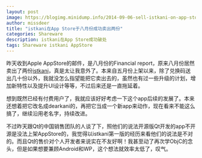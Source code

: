 ```yaml
---
layout: post
image: https://blogimg.minidump.info/2014-09-06-sell-istkani-on-app-store.md
author: missdeer
title: "istkani在App Store于八月份成功卖出两份"
categories: Shareware
description: istkani在App Store成功破处
tags: Shareware istkani AppStore
---
```

昨天收到Apple AppStore的邮件，是八月份的Financial report，原来八月份居然卖出了两份[istkani](https://itunes.apple.com/cn/app/istkani-le-tou-xing-cai-piao/id841279537)，真是太让我意外了。本来自五月份上架以来，除了兑换码送出几十份以外，我就没怎么指望能把它卖出去的，虽然也有过一些升级的计划，增加新特性以及提升UI设计等等，不过后来还是一直拖延着。

想到既然已经有付费用户了，我就应该好好考虑一下这个app后续的发展了。本来还想着把它改名成dearkani的，再把它当成一个新app来动作，现在看来不能这么搞了，继续沿用老名字，持续改进。

不过昨天跟Qt的中国销售团队的人谈了下，照他们的说法开源版Qt开发的app不开源是没法上架AppStore的，我觉得以istkani第一版的经历来看他们的说法是不对的。而且Qt的售价对个人开发者来说实在不友好啊！我甚至动了再次学ObjC的念头，但是如果想要兼顾Android和WP，这个想法就效率太低了，叹气。
